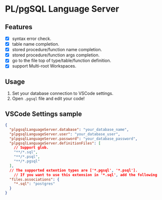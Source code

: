# PL/pgSQL Language Server

## Features

- [x] syntax error check.
- [x] table name completion.
- [x] stored procedure/function name completion.
- [x] stored procedure/function args completion.
- [x] go to the file top of type/table/function definition.
- [x] support Multi-root Workspaces.

## Usage

1. Set your database connection to VSCode settings.
1. Open `.pgsql` file and edit your code!

## VSCode Settings sample

```json
{
  "plpgsqlLanguageServer.database": "your_database_name",
  "plpgsqlLanguageServer.user": "your_database_user",
  "plpgsqlLanguageServer.password": "your_database_password",
  "plpgsqlLanguageServer.definitionFiles": [
    // Support glob.
    "**/*.sql",
    "**/*.psql",
    "**/*.pgsql"
  ],
  // The supported extention types are ['*.pgsql', '*.psql'].
	// If you want to use this extension in '*.sql', add the following settings.
  "files.associations": {
    "*.sql": "postgres"
  }
}
```
